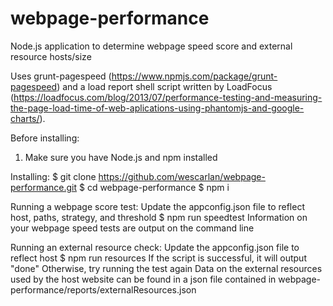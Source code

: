 # webpage-performance
Node.js application to determine webpage speed score and external resource hosts/size

Uses grunt-pagespeed (https://www.npmjs.com/package/grunt-pagespeed) and a load report shell script written by LoadFocus (https://loadfocus.com/blog/2013/07/performance-testing-and-measuring-the-page-load-time-of-web-aplications-using-phantomjs-and-google-charts/).

Before installing:
1. Make sure you have Node.js and npm installed

Installing:
$ git clone https://github.com/wescarlan/webpage-performance.git
$ cd webpage-performance
$ npm i

Running a webpage score test:
Update the appconfig.json file to reflect host, paths, strategy, and threshold
$ npm run speedtest
Information on your webpage speed tests are output on the command line

Running an external resource check:
Update the appconfig.json file to reflect host
$ npm run resources
If the script is successful, it will output "done"
Otherwise, try running the test again
Data on the external resources used by the host website can be found in a json file contained in webpage-performance/reports/externalResources.json
